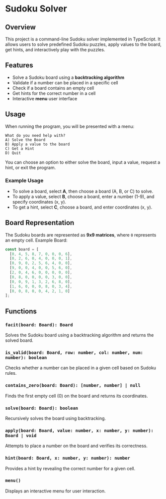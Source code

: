 # Sudoku Solver

## Overview
This project is a command-line Sudoku solver implemented in TypeScript. It allows users to solve predefined Sudoku puzzles, apply values to the board, get hints, and interactively play with the puzzles.

## Features
- Solve a Sudoku board using a **backtracking algorithm**
- Validate if a number can be placed in a specific cell
- Check if a board contains an empty cell
- Get hints for the correct number in a cell
- Interactive **menu** user interface

## Usage
When running the program, you will be presented with a menu:
```
What do you need help with?
A) Solve the Board
B) Apply a value to the board
C) Get a Hint
D) Quit
```
You can choose an option to either solve the board, input a value, request a hint, or exit the program.

### Example Usage
- To solve a board, select **A**, then choose a board (A, B, or C) to solve.
- To apply a value, select **B**, choose a board, enter a number (1-9), and specify coordinates (x, y).
- To get a hint, select **C**, choose a board, and enter coordinates (x, y).

## Board Representation
The Sudoku boards are represented as **9x9 matrices**, where `0` represents an empty cell.
Example Board:
```ts
const board = [
  [0, 4, 5, 8, 7, 0, 0, 0, 6],
  [0, 2, 6, 0, 4, 0, 0, 0, 1],
  [0, 9, 0, 2, 5, 6, 4, 0, 0],
  [9, 0, 0, 4, 0, 0, 5, 6, 0],
  [2, 0, 4, 6, 0, 0, 0, 0, 0],
  [0, 8, 0, 0, 0, 0, 3, 0, 0],
  [0, 0, 9, 1, 3, 2, 6, 8, 0],
  [1, 6, 0, 0, 0, 8, 0, 3, 4],
  [0, 0, 8, 0, 0, 4, 2, 1, 0]
];
```

## Functions
### `facit(board: Board): Board`
Solves the Sudoku board using a backtracking algorithm and returns the solved board.

### `is_valid(board: Board, row: number, col: number, num: number): boolean`
Checks whether a number can be placed in a given cell based on Sudoku rules.

### `contains_zero(board: Board): [number, number] | null`
Finds the first empty cell (0) on the board and returns its coordinates.

### `solve(board: Board): boolean`
Recursively solves the board using backtracking.

### `apply(board: Board, value: number, x: number, y: number): Board | void`
Attempts to place a number on the board and verifies its correctness.

### `hint(board: Board, x: number, y: number): number`
Provides a hint by revealing the correct number for a given cell.

### `menu()`
Displays an interactive menu for user interaction.

